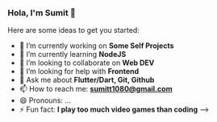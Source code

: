 ### Hola, I'm Sumit 👋


Here are some ideas to get you started:

- 🔭 I’m currently working on **Some Self Projects**
- 🌱 I’m currently learning **NodeJS**
- 👯 I’m looking to collaborate on **Web DEV**
- 🤔 I’m looking for help with **Frontend**
- 💬 Ask me about **Flutter/Dart, Git, Github**
- 📫 How to reach me: **sumitt1080@gmail.com**
- 😄 Pronouns: ...
- ⚡ Fun fact: **I play too much video games than coding**
-->
